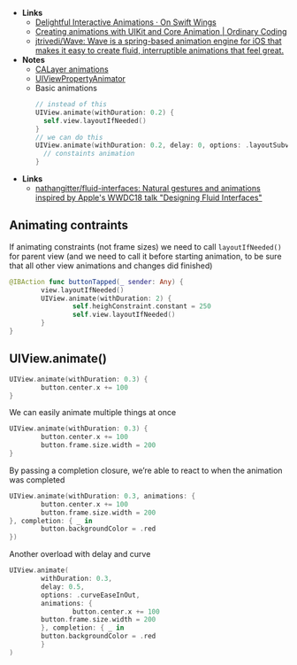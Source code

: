 - **Links**
	- [Delightful Interactive Animations · On Swift Wings](https://www.onswiftwings.com/posts/interactive-animations/)
	- [Creating animations with UIKit and Core Animation | Ordinary Coding](https://ordinarycoding.com/articles/creating-animations-with-uikit-ca/)
	- [jtrivedi/Wave: Wave is a spring-based animation engine for iOS that makes it easy to create fluid, interruptible animations that feel great.](https://github.com/jtrivedi/Wave)
- **Notes**
	- [CALayer animations](CALayer%20animations.md)
	- [UIViewPropertyAnimator](UIViewPropertyAnimator.md)
	- Basic animations
		```swift
		// instead of this
		UIView.animate(withDuration: 0.2) {
		  self.view.layoutIfNeeded()
		}
		// we can do this
		UIView.animate(withDuration: 0.2, delay: 0, options: .layoutSubviews) {
		  // constaints animation
		}
		```
- **Links**
	- [nathangitter/fluid-interfaces: Natural gestures and animations inspired by Apple's WWDC18 talk "Designing Fluid Interfaces"](https://github.com/nathangitter/fluid-interfaces)

## Animating contraints

If animating constraints (not frame sizes) we need to call `layoutIfNeeded()` for parent view (and we need to call it before starting animation, to be sure that all other view animations and changes did finished)

```swift
@IBAction func buttonTapped(_ sender: Any) {
		view.layoutIfNeeded()
		UIView.animate(withDuration: 2) {
				self.heighConstraint.constant = 250
				self.view.layoutIfNeeded()
		}
}
```

## UIView.animate()

```swift
UIView.animate(withDuration: 0.3) {
		button.center.x += 100
}
```

We can easily animate multiple things at once

```swift
UIView.animate(withDuration: 0.3) {
		button.center.x += 100
		button.frame.size.width = 200
}
```

By passing a completion closure, we’re able to react to when the animation was completed

```swift
UIView.animate(withDuration: 0.3, animations: {
		button.center.x += 100
		button.frame.size.width = 200
}, completion: { _ in
		button.backgroundColor = .red
})
```

Another overload with delay and curve

```swift
UIView.animate(
		withDuration: 0.3, 
		delay: 0.5, 
		options: .curveEaseInOut, 
		animations: {
				button.center.x += 100
        button.frame.size.width = 200
		}, completion: { _ in
        button.backgroundColor = .red
		}
)
```